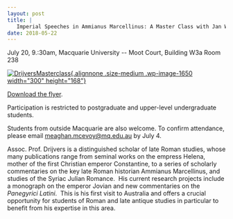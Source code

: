 ```yaml
---
layout: post
title: |
   Imperial Speeches in Ammianus Marcellinus: A Master Class with Jan Willem Drijvers
date: 2018-05-22
---
```


July 20, 9.:30am, Macquarie University -- Moot Court, Building W3a Room
238

[![DrijversMasterclass](http://www.aabs.org.au//wp-content/uploads/wp-content/uploads/2018/05/DrijversMasterclass-300x168.jpg){.alignnone
.size-medium .wp-image-1650 width="300"
height="168"}](http://www.aabs.org.au//wp-content/uploads/wp-content/uploads/2018/05/DrijversMasterclass.jpg)

[Download
the
flyer](http://www.aabs.org.au/wp-content/uploads/2018/05/Drijvers-Master-class-advertising.pdf).

Participation
is restricted to postgraduate and upper-level undergraduate
students.

Students from outside Macquarie are also welcome.
To confirm attendance, please
email <meaghan.mcevoy@mq.edu.au> by
July 4.

Assoc. Prof. Drijvers is a distinguished scholar of
late Roman studies, whose many publications range from seminal works on
the empress Helena, mother of the first Christian emperor Constantine,
to a series of scholarly commentaries on the key late Roman historian
Ammianus Marcellinus, and studies of the Syriac Julian Romance.  His
current research projects include a monograph on the emperor Jovian and
new commentaries on the *Panegyrici Latini*.  This is his first visit to
Australia and offers a crucial opportunity for students of Roman and
late antique studies in particular to benefit from his expertise in this
area.
